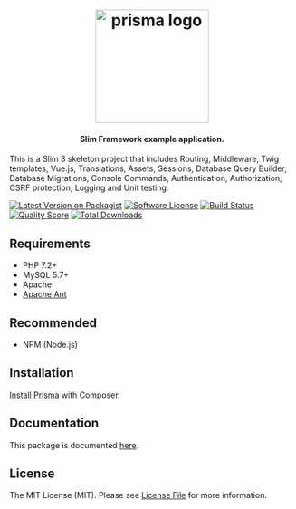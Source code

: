 <h1 align="center">
  <img src="https://user-images.githubusercontent.com/781074/53694874-e1032c80-3db4-11e9-83c6-c80c52c368d1.png" alt="prisma logo" width="200">
</h1>

<h4 align="center">Slim Framework example application.</h4>

This is a Slim 3 skeleton project that includes Routing, Middleware,
Twig templates, Vue.js, Translations, Assets, Sessions, Database Query Builder, 
Database Migrations, Console Commands, Authentication, Authorization, CSRF protection, 
Logging and Unit testing.

[![Latest Version on Packagist](https://img.shields.io/github/release/odan/prisma.svg)](https://github.com/odan/prisma/releases)
[![Software License](https://img.shields.io/badge/license-MIT-brightgreen.svg)](LICENSE.md)
[![Build Status](https://travis-ci.org/odan/prisma.svg?branch=master)](https://travis-ci.org/odan/prisma)
[![Quality Score](https://scrutinizer-ci.com/g/odan/prisma/badges/quality-score.png?b=master)](https://scrutinizer-ci.com/g/odan/prisma/?branch=master)
[![Total Downloads](https://img.shields.io/packagist/dt/odan/prisma.svg)](https://packagist.org/packages/odan/prisma/stats)

## Requirements

* PHP 7.2+
* MySQL 5.7+
* Apache
* [Apache Ant](https://ant.apache.org/)

## Recommended

* NPM (Node.js)

## Installation

[Install Prisma](https://odan.github.io/prisma/#installation) with Composer.

## Documentation

This package is documented [here](https://odan.github.io/prisma/).

## License

The MIT License (MIT). Please see [License File](LICENSE) for more information.


[PSR-1]: https://github.com/php-fig/fig-standards/blob/master/accepted/PSR-1-basic-coding-standard.md
[PSR-2]: https://github.com/php-fig/fig-standards/blob/master/accepted/PSR-2-coding-style-guide.md
[PSR-4]: https://github.com/php-fig/fig-standards/blob/master/accepted/PSR-4-autoloader.md
[Composer]: https://getcomposer.org/
[PHPUnit]: https://phpunit.de/
